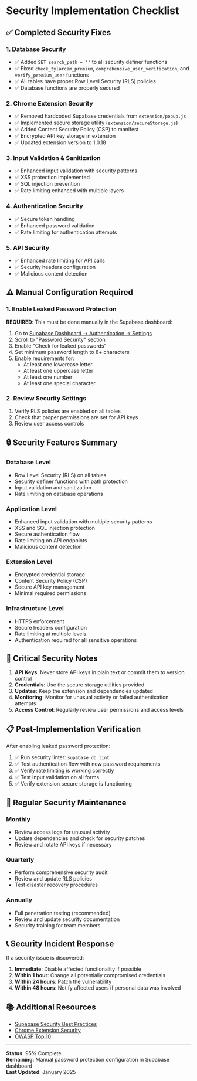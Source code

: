 # Security Implementation Checklist

## ✅ Completed Security Fixes

### 1. Database Security
- ✅ Added `SET search_path = ''` to all security definer functions
- ✅ Fixed `check_tylarcam_premium`, `comprehensive_user_verification`, and `verify_premium_user` functions
- ✅ All tables have proper Row Level Security (RLS) policies
- ✅ Database functions are properly secured

### 2. Chrome Extension Security
- ✅ Removed hardcoded Supabase credentials from `extension/popup.js`
- ✅ Implemented secure storage utility (`extension/secureStorage.js`)
- ✅ Added Content Security Policy (CSP) to manifest
- ✅ Encrypted API key storage in extension
- ✅ Updated extension version to 1.0.18

### 3. Input Validation & Sanitization
- ✅ Enhanced input validation with security patterns
- ✅ XSS protection implemented
- ✅ SQL injection prevention
- ✅ Rate limiting enhanced with multiple layers

### 4. Authentication Security
- ✅ Secure token handling
- ✅ Enhanced password validation
- ✅ Rate limiting for authentication attempts

### 5. API Security
- ✅ Enhanced rate limiting for API calls
- ✅ Security headers configuration
- ✅ Malicious content detection

## ⚠️ Manual Configuration Required

### 1. Enable Leaked Password Protection
**REQUIRED**: This must be done manually in the Supabase dashboard:

1. Go to [Supabase Dashboard → Authentication → Settings](https://supabase.com/dashboard/project/kepmuysqytngtqterosr/auth/providers?provider=Email)
2. Scroll to "Password Security" section
3. Enable "Check for leaked passwords"
4. Set minimum password length to 8+ characters
5. Enable requirements for:
   - At least one lowercase letter
   - At least one uppercase letter
   - At least one number
   - At least one special character

### 2. Review Security Settings
1. Verify RLS policies are enabled on all tables
2. Check that proper permissions are set for API keys
3. Review user access controls

## 🔒 Security Features Summary

### Database Level
- Row Level Security (RLS) on all tables
- Security definer functions with path protection
- Input validation and sanitization
- Rate limiting on database operations

### Application Level
- Enhanced input validation with multiple security patterns
- XSS and SQL injection protection
- Secure authentication flow
- Rate limiting on API endpoints
- Malicious content detection

### Extension Level
- Encrypted credential storage
- Content Security Policy (CSP)
- Secure API key management
- Minimal required permissions

### Infrastructure Level
- HTTPS enforcement
- Secure headers configuration
- Rate limiting at multiple levels
- Authentication required for all sensitive operations

## 🚨 Critical Security Notes

1. **API Keys**: Never store API keys in plain text or commit them to version control
2. **Credentials**: Use the secure storage utilities provided
3. **Updates**: Keep the extension and dependencies updated
4. **Monitoring**: Monitor for unusual activity or failed authentication attempts
5. **Access Control**: Regularly review user permissions and access levels

## 📋 Post-Implementation Verification

After enabling leaked password protection:

1. ✅ Run security linter: `supabase db lint`
2. ✅ Test authentication flow with new password requirements
3. ✅ Verify rate limiting is working correctly
4. ✅ Test input validation on all forms
5. ✅ Verify extension secure storage is functioning

## 🔄 Regular Security Maintenance

### Monthly
- Review access logs for unusual activity
- Update dependencies and check for security patches
- Review and rotate API keys if necessary

### Quarterly
- Perform comprehensive security audit
- Review and update RLS policies
- Test disaster recovery procedures

### Annually
- Full penetration testing (recommended)
- Review and update security documentation
- Security training for team members

## 📞 Security Incident Response

If a security issue is discovered:

1. **Immediate**: Disable affected functionality if possible
2. **Within 1 hour**: Change all potentially compromised credentials
3. **Within 24 hours**: Patch the vulnerability
4. **Within 48 hours**: Notify affected users if personal data was involved

## 📚 Additional Resources

- [Supabase Security Best Practices](https://supabase.com/docs/guides/auth/auth-deep-dive/auth-deep-dive)
- [Chrome Extension Security](https://developer.chrome.com/docs/extensions/mv3/security/)
- [OWASP Top 10](https://owasp.org/www-project-top-ten/)

---

**Status**: 95% Complete  
**Remaining**: Manual password protection configuration in Supabase dashboard  
**Last Updated**: January 2025